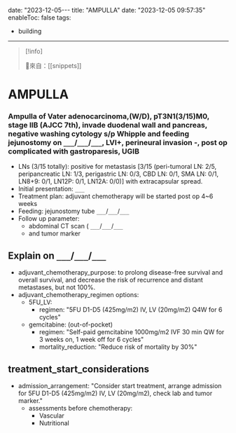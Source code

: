 date: "2023-12-05---
title: "AMPULLA"
date: "2023-12-05 09:57:35"
enableToc: false
tags:
  - building
---
> [!info]
>
> 🌱來自：[[snippets]]
# AMPULLA
### Ampulla of Vater adenocarcinoma,(W/D), pT3N1(3/15)M0, stage IIB (AJCC 7th), invade duodenal wall and pancreas, negative washing cytology s/p Whipple and feeding jejunostomy on `___`/`___`/`___`, LVI+, perineural invasion -, post op complicated with gastroparesis, UGIB
- LNs (3/15 totally): positive for metastasis [3/15 (peri-tumoral LN: 2/5, peripancreatic LN: 1/3, perigastric LN: 0/3, CBD LN: 0/1, SMA LN: 0/1, LN8+9: 0/1, LN12P: 0/1, LN12A: 0/0)] with extracapsular spread.
- Initial presentation: `___`
- Treatment plan: adjuvant chemotherapy will be started post op 4~6 weeks
- Feeding: jejunostomy tube `___`/`___`/`___`
- Follow up parameter:
  - abdominal CT scan ( `___`/`___`/`___`
  - and tumor marker
## Explain on `___`/`___`/`___`
- adjuvant_chemotherapy_purpose: to prolong disease-free survival and overall survival, and decrease the risk of recurrence and distant metastases, but not 100%.
- adjuvant_chemotherapy_regimen options:
  - 5FU_LV:
    - regimen: "5FU D1-D5 (425mg/m2) IV, LV (20mg/m2) Q4W for 6 cycles"
  - gemcitabine: (out-of-pocket)
    - regimen: "Self-paid gemcitabine 1000mg/m2 IVF 30 min QW for 3 weeks on, 1 week off for 6 cycles"
    - mortality_reduction: "Reduce risk of mortality by 30%"
## treatment_start_considerations
- admission_arrangement: "Consider start treatment, arrange admission for 5FU D1-D5 (425mg/m2) IV, LV (20mg/m2), check lab and tumor marker."
  - assessments before chemotherapy:
    - Vascular
    - Nutritional
